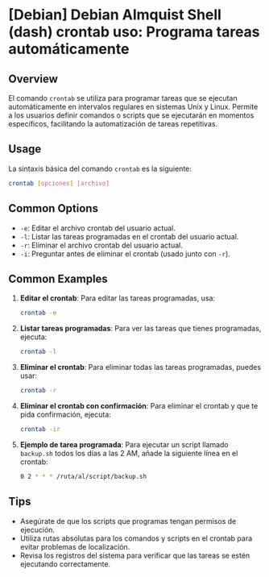 # [Debian] Debian Almquist Shell (dash) crontab uso: Programa tareas automáticamente

## Overview
El comando `crontab` se utiliza para programar tareas que se ejecutan automáticamente en intervalos regulares en sistemas Unix y Linux. Permite a los usuarios definir comandos o scripts que se ejecutarán en momentos específicos, facilitando la automatización de tareas repetitivas.

## Usage
La sintaxis básica del comando `crontab` es la siguiente:

```bash
crontab [opciones] [archivo]
```

## Common Options
- `-e`: Editar el archivo crontab del usuario actual.
- `-l`: Listar las tareas programadas en el crontab del usuario actual.
- `-r`: Eliminar el archivo crontab del usuario actual.
- `-i`: Preguntar antes de eliminar el crontab (usado junto con `-r`).

## Common Examples
1. **Editar el crontab**:
   Para editar las tareas programadas, usa:
   ```bash
   crontab -e
   ```

2. **Listar tareas programadas**:
   Para ver las tareas que tienes programadas, ejecuta:
   ```bash
   crontab -l
   ```

3. **Eliminar el crontab**:
   Para eliminar todas las tareas programadas, puedes usar:
   ```bash
   crontab -r
   ```

4. **Eliminar el crontab con confirmación**:
   Para eliminar el crontab y que te pida confirmación, ejecuta:
   ```bash
   crontab -ir
   ```

5. **Ejemplo de tarea programada**:
   Para ejecutar un script llamado `backup.sh` todos los días a las 2 AM, añade la siguiente línea en el crontab:
   ```bash
   0 2 * * * /ruta/al/script/backup.sh
   ```

## Tips
- Asegúrate de que los scripts que programas tengan permisos de ejecución.
- Utiliza rutas absolutas para los comandos y scripts en el crontab para evitar problemas de localización.
- Revisa los registros del sistema para verificar que las tareas se estén ejecutando correctamente.